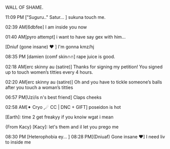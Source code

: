 WALL OF SHAME.


11:09 PM ["Suguru.." Satur... ] sukuna touch me.


02:39 AM[6dbfee] I am inside you now


01:40 AM[pyro attempt] i want to have say gex with him...


[Dniuf (gone insane) ❤️ ] I'm gonna kmz/hj


08:35 PM [damien (comf skin🔥🔥] rape juice is good.


02:18 AM[erc skinny au (satire)] Thanks for signing my petition! You signed up to touch women’s titties every 4 hours.


02:20 AM[erc skinny au (satire)] Oh and you have to tickle someone’s balls after you touch a woman’s titties


06:57 PM[Uzi/is n's best friend] Claps cheeks


02:58 AM[✦ Cryo ,☄ CC | DNC + GIFT] poseidon is hot


[Earth]: time 2 get freakyy if you knoiw wgat i mean


{From Kacy} [Kacy]: let's them and il let you prego me


08:30 PM [Heterophobia ey... ] 08:28
PM[(Dniuaf) Gone insane ❤] I need liv to inside me
